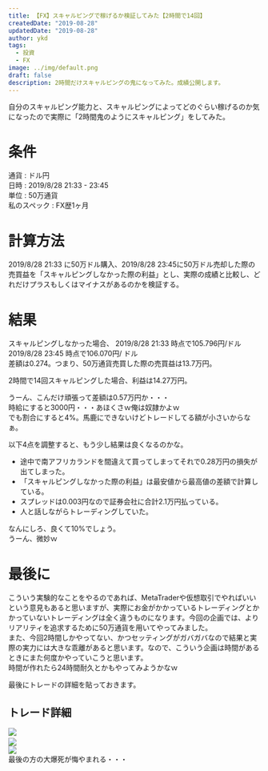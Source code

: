 ```yaml
---
title: 【FX】スキャルピングで稼げるか検証してみた【2時間で14回】
createdDate: "2019-08-28"
updatedDate: "2019-08-28"
author: ykd
tags:
  - 投資
  - FX
image: ../img/default.png
draft: false
description: 2時間だけスキャルピングの鬼になってみた。成績公開します。
---
```


自分のスキャルピング能力と、スキャルピングによってどのぐらい稼げるのか気になったので実際に「2時間鬼のようにスキャルピング」をしてみた。  

# 条件  
通貨 : ドル円  
日時 : 2019/8/28  21:33 - 23:45  
単位 : 50万通貨  
私のスペック : FX歴1ヶ月  

# 計算方法  
2019/8/28 21:33 に50万ドル購入、2019/8/28 23:45に50万ドル売却した際の売買益を「スキャルピングしなかった際の利益」とし、実際の成績と比較し、どれだけプラスもしくはマイナスがあるのかを検証する。  

# 結果  
スキャルピングしなかった場合、
2019/8/28 21:33 時点で105.796円/ドル  
2019/8/28 23:45 時点で106.070円/ ドル  
差額は0.274。つまり、50万通貨売買した際の売買益は13.7万円。

2時間で14回スキャルピングした場合、利益は14.27万円。  

うーん、こんだけ頑張って差額は0.57万円か・・・  
時給にすると3000円・・・あほくさｗ俺は奴隷かよｗ  
でも割合にすると4%。馬鹿にできないけどトレードしてる額が小さいからなぁ。  

以下4点を調整すると、もう少し結果は良くなるのかな。  
* 途中で南アフリカランドを間違えて買ってしまってそれで0.28万円の損失が出てしまった。  
* 「スキャルピングしなかった際の利益」は最安値から最高値の差額で計算している。  
* スプレッドは0.003円なので証券会社に合計2.1万円払っている。  
* 人と話しながらトレーディングしていた。  

なんにしろ、良くて10%でしょう。  
うーん、微妙ｗ  

# 最後に  
こういう実験的なことをやるのであれば、MetaTraderや仮想取引でやればいいという意見もあると思いますが、実際にお金がかかっているトレーディングとかかっていないトレーディングは全く違うものになります。今回の企画では、よりリアリティを追求するために50万通貨を用いてやってみました。  
また、今回2時間しかやってない、かつセッティングがガバガバなので結果と実際の実力には大きな乖離があると思います。なので、こういう企画は時間があるときにまた何度かやっていこうと思います。  
時間が作れたら24時間耐久とかもやってみようかなｗ  


最後にトレードの詳細を貼っておきます。  
## トレード詳細
![](./fx-1.png)　　  
![](./fx-2.png)  
![](./fx-3.png)  
最後の方の大爆死が悔やまれる・・・  



